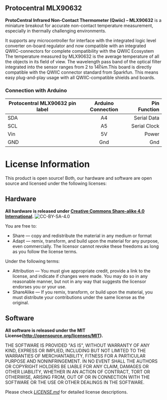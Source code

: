 ## Protocentral MLX90632

**ProtoCentral Infrared Non-Contact Thermometer (Qwiic) – MLX90632** is a miniature breakout for accurate non-contact temperature measurement, especially in thermally challenging environments.


It supports any microcontroller for interface with the integrated logic level converter on-board regulator and now compatible with an integrated QWIIC-connectors for complete compatibility with the QWIIC Ecosystem The temperature measured by MLX90632 is the average temperature of all the objects in its field of view. The wavelength pass band of the optical filter integrated into the sensor ranges from 2 to 14Î¼m.This board is directly compatible with the QWIIC connector standard from Sparkfun. This means easy plug-and-play usage with all QWIIC-compatible shields and boards.

### Connection with Arduino

|Protocentral MLX90632 pin label| Arduino Connection   |Pin Function      |
|----------------- |:--------------------:|-----------------:|
| SDA              | A4                  |  Serial Data      |
| SCL              | A5                  |  Serial Clock     |
| Vin              | 5V                  |  Power            |
| GND              | Gnd                 |  Gnd              |


License Information
===================

This product is open source! Both, our hardware and software are open source and licensed under the following licenses:

Hardware
---------

**All hardware is released under [Creative Commons Share-alike 4.0 International](http://creativecommons.org/licenses/by-sa/4.0/).**
![CC-BY-SA-4.0](https://i.creativecommons.org/l/by-sa/4.0/88x31.png)

You are free to:

* Share — copy and redistribute the material in any medium or format
* Adapt — remix, transform, and build upon the material for any purpose, even commercially.
The licensor cannot revoke these freedoms as long as you follow the license terms.

Under the following terms:

* Attribution — You must give appropriate credit, provide a link to the license, and indicate if changes were made. You may do so in any reasonable manner, but not in any way that suggests the licensor endorses you or your use.
* ShareAlike — If you remix, transform, or build upon the material, you must distribute your contributions under the same license as the original.

Software
--------

**All software is released under the MIT License(http://opensource.org/licenses/MIT).**

THE SOFTWARE IS PROVIDED "AS IS", WITHOUT WARRANTY OF ANY KIND, EXPRESS OR IMPLIED, INCLUDING BUT NOT LIMITED TO THE WARRANTIES OF MERCHANTABILITY, FITNESS FOR A PARTICULAR PURPOSE AND NONINFRINGEMENT. IN NO EVENT SHALL THE AUTHORS OR COPYRIGHT HOLDERS BE LIABLE FOR ANY CLAIM, DAMAGES OR OTHER LIABILITY, WHETHER IN AN ACTION OF CONTRACT, TORT OR OTHERWISE, ARISING FROM, OUT OF OR IN CONNECTION WITH THE SOFTWARE OR THE USE OR OTHER DEALINGS IN THE SOFTWARE.


Please check [*LICENSE.md*](LICENSE.md) for detailed license descriptions.
